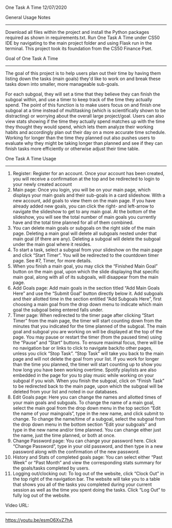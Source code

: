 One Task A Time 12/07/2020

General Usage Notes
***
Download all files within the project and install the Python packages required as shown in requirements.txt. Run One Task A Time under CS50 IDE by navigating to the main project folder and using Flask run in the terminal. This project took its foundation from the CS50 Finance Pset. 

Goal of One Task A Time
***
The goal of this project is to help users plan out their time by having them listing down the tasks (main goals) they'd like to work on and break these tasks down into smaller, more manageable sub-goals.

For each subgoal, they will set a time that they believe they can finish the subgoal within, and use a timer to keep track of the time they actually spend. The point of this function is to make users focus on and finish one subgoal at a time instead of multitasking (which is scientifically shown to be distracting) or worrying about the overall large project/goal. Users can also view stats showing if the time they actually spend matches up with the time they thought they would spend, which lets them analyze their working habits and accordingly plan out their day on a more accurate time schedule. Working for longer than the time they planned out also pushes users to evaluate why they might be taking longer than planned and see if they can finish tasks more efficiently or otherwise adjust their time table.

One Task A Time Usage 
***
1. Register: Register for an account. Once your account has been created, you will receive a confirmation at the top and be redirected to login to your newly created account
2. Main page: Once you login, you will be on your main page, which displays your main goals and their sub-goals in a card slideshow. With a new account, add goals to view them on the main page. If you have already added new goals, you can click the right- and left-arrow to navigate the slideshow to get to any main goal. At the bottom of the slideshow, you will see the total number of main goals you currently have and the total time planned for all of them combined.
3. You can delete main goals or subgoals on the right side of the main page. Deleting a main goal will delete all subgoals nested under that main goal (if there are any). Deleting a subgoal will delete the subgoal under the main goal where it resides. 
4. To start a task, select a subgoal from your slideshow on the main page and click “Start Timer”. You will be redirected to the countdown timer page. See #7, Timer, for more details. 
5. When you finish a main goal, you may click the “Finished Main Goal” button on the main goal, upon which the slide displaying that specific main goal, along with all of its subgoals, will disappear from the main page. 
6. Add Goals page: Add main goals in the section titled “Add Main Goals Here” and use the “Submit Goal” button directly below it. Add subgoals and their allotted time in the section entitled “Add Subgoals Here”, first choosing a main goal from the drop down menu to indicate which main goal the subgoal being entered falls under. 
7. Timer page: When redirected to the timer page after clicking “Start Timer” from the main page, the timer will start counting down from the minutes that you indicated for the time planned of the subgoal. The main goal and subgoal you are working on will be displayed at the top of the page. You may pause or restart the timer (from the paused time) using the “Pause” and “Start” buttons. To ensure maximal focus, there will be no navigation bar or links to click to navigate back/to other pages, unless you click “Stop Task”. “Stop Task” will take you back to the main page and will not delete the goal from your list. If you work for longer than the time you planned, the timer will start counting up to show you how long you have been working overtime. Spotify playlists are also embedded in the page for you to play music while working on your subgoal if you wish. When you finish the subgoal, click on “Finish Task” to be redirected back to the main page, upon which the subgoal will be deleted from your list and noted in our databases.
8. Edit Goals page: Here you can change the names and allotted times of your main goals and subgoals. To change the name of a main goal, select the main goal from the drop down menu in the top section “Edit the name of your maingoals”, type in the new name, and click submit to change. To change the name/time of a subgoal, select the subgoal from the drop down menu in the bottom section “Edit your subgoals” and type in the new name and/or time planned. You can change either just the name, just the time planned, or both at once. 
9. Change Password page: You can change your password here. Click “Change Password”, type in your old password, and then type in a new password along with the confirmation of the new password. 
10. History and Stats of completed goals page: You can select either “Past Week” or “Past Month” and view the corresponding stats summary for the goals/tasks completed by users.
11. Logging out/clocking out: To log out of the website, click “Clock Out” in the top right of the navigation bar. The website will take you to a table that shows you all of the tasks you completed during your current session as well as the time you spent doing the tasks. Click “Log Out” to fully log out of the website. 

Video URL: 
***
https://youtu.be/esmO6XvZ7hA
